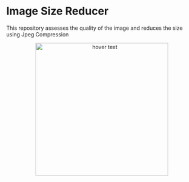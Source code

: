 <h1>Image Size Reducer</h1>

This repository assesses the quality of the image and reduces the size using Jpeg Compression

<p align="center">
  <img src="https://user-images.githubusercontent.com/54111420/185749459-7d30b21c-524b-48e3-9fda-96f136f20914.png" width="350" title="hover text">
</p>
